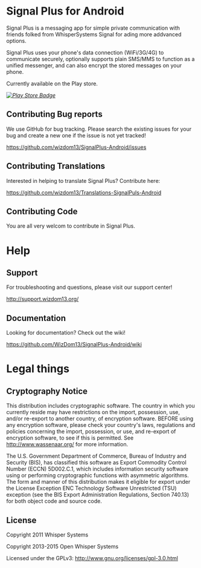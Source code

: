 # Signal Plus for Android 

Signal Plus is a messaging app for simple private communication with friends folked from WhisperSystems Signal for ading more addvanced options.

Signal Plus uses your phone's data connection (WiFi/3G/4G) to communicate securely, optionally supports plain SMS/MMS to function as a unified messenger, and can also encrypt the stored messages on your phone.

Currently available on the Play store.

*[![Play Store Badge](https://developer.android.com/images/brand/en_app_rgb_wo_60.png)](https://play.google.com/store/apps/details?id=org.wizdom13.securesms)*

## Contributing Bug reports
We use GitHub for bug tracking. Please search the existing issues for your bug and create a new one if the issue is not yet tracked!

https://github.com/wizdom13/SignalPlus-Android/issues
 
## Contributing Translations
Interested in helping to translate Signal Plus? Contribute here:

https://github.com/wizdom13/Translations-SignalPuls-Android

## Contributing Code
You are all very welcom to contribute in Signal Plus.

Help
====
## Support
For troubleshooting and questions, please visit our support center!

http://support.wizdom13.org/

## Documentation
Looking for documentation? Check out the wiki!

https://github.com/WizDom13/SignalPlus-Android/wiki

# Legal things
## Cryptography Notice

This distribution includes cryptographic software. The country in which you currently reside may have restrictions on the import, possession, use, and/or re-export to another country, of encryption software.
BEFORE using any encryption software, please check your country's laws, regulations and policies concerning the import, possession, or use, and re-export of encryption software, to see if this is permitted.
See <http://www.wassenaar.org/> for more information.

The U.S. Government Department of Commerce, Bureau of Industry and Security (BIS), has classified this software as Export Commodity Control Number (ECCN) 5D002.C.1, which includes information security software using or performing cryptographic functions with asymmetric algorithms.
The form and manner of this distribution makes it eligible for export under the License Exception ENC Technology Software Unrestricted (TSU) exception (see the BIS Export Administration Regulations, Section 740.13) for both object code and source code.

## License

Copyright 2011 Whisper Systems

Copyright 2013-2015 Open Whisper Systems

Licensed under the GPLv3: http://www.gnu.org/licenses/gpl-3.0.html
